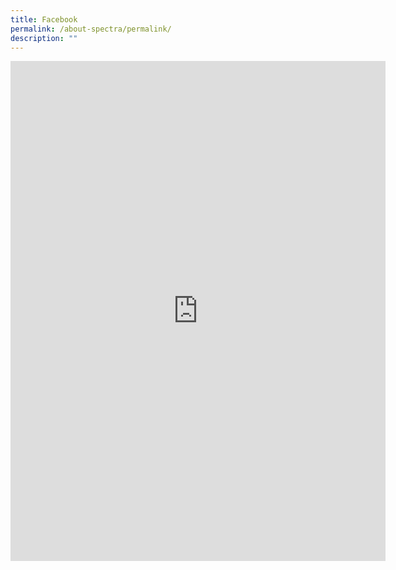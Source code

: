```yaml
---
title: Facebook
permalink: /about-spectra/permalink/
description: ""
---
```

<iframe allow="autoplay; clipboard-write; encrypted-media; picture-in-picture; web-share" allowfullscreen="true" frameborder="0" scrolling="no" style="border:none;overflow:hidden" height="800" width="600" src="https://www.facebook.com/plugins/page.php?href=https%3A%2F%2Fwww.facebook.com%2FSpectraSecondarySchool&amp;tabs=timeline&amp;width=600&amp;height=800&amp;small_header=false&amp;adapt_container_width=true&amp;hide_cover=false&amp;show_facepile=true&amp;appId"></iframe>